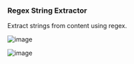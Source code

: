 ### Regex String Extractor

Extract strings from content using regex.

![image](https://github.com/xpy123993/RegexGUI/raw/master/snapshot/snapshot.bmp)

![image](https://github.com/xpy123993/RegexGUI/raw/master/snapshot/snapshot2.bmp)

